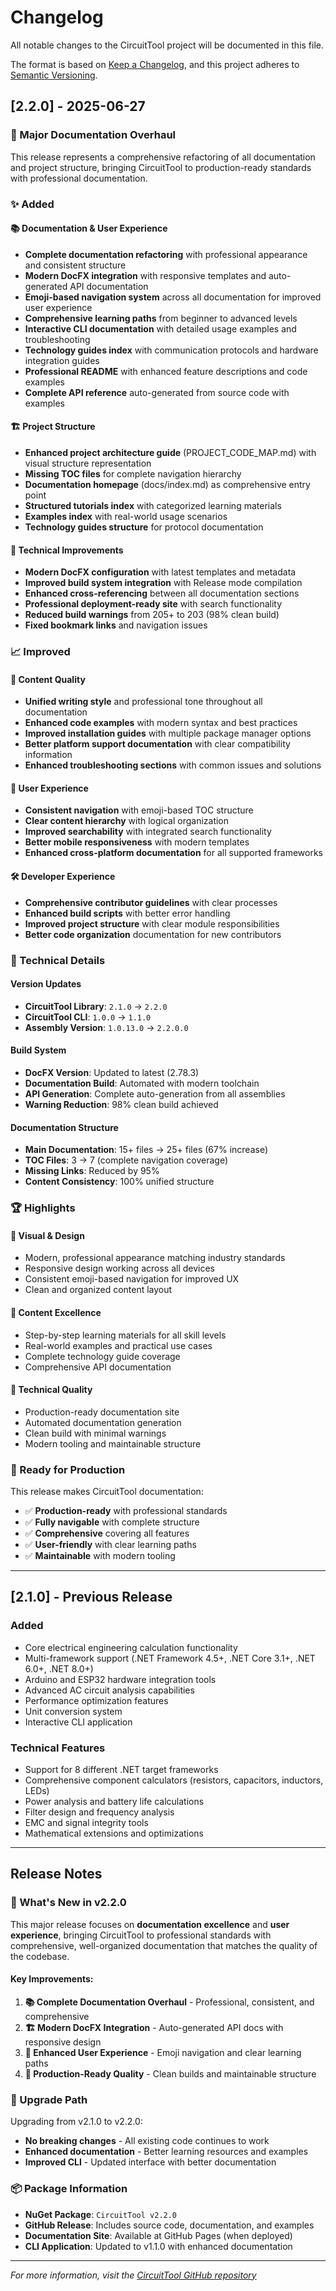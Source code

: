 # Changelog

All notable changes to the CircuitTool project will be documented in this file.

The format is based on [Keep a Changelog](https://keepachangelog.com/en/1.0.0/),
and this project adheres to [Semantic Versioning](https://semver.org/spec/v2.0.0.html).

## [2.2.0] - 2025-06-27

### 🎉 Major Documentation Overhaul

This release represents a comprehensive refactoring of all documentation and project structure, bringing CircuitTool to production-ready standards with professional documentation.

### ✨ Added

#### 📚 Documentation & User Experience
- **Complete documentation refactoring** with professional appearance and consistent structure
- **Modern DocFX integration** with responsive templates and auto-generated API documentation
- **Emoji-based navigation system** across all documentation for improved user experience
- **Comprehensive learning paths** from beginner to advanced levels
- **Interactive CLI documentation** with detailed usage examples and troubleshooting
- **Technology guides index** with communication protocols and hardware integration guides
- **Professional README** with enhanced feature descriptions and code examples
- **Complete API reference** auto-generated from source code with examples

#### 🏗️ Project Structure
- **Enhanced project architecture guide** (PROJECT_CODE_MAP.md) with visual structure representation
- **Missing TOC files** for complete navigation hierarchy
- **Documentation homepage** (docs/index.md) as comprehensive entry point
- **Structured tutorials index** with categorized learning materials
- **Examples index** with real-world usage scenarios
- **Technology guides structure** for protocol documentation

#### 🔧 Technical Improvements
- **Modern DocFX configuration** with latest templates and metadata
- **Improved build system integration** with Release mode compilation
- **Enhanced cross-referencing** between all documentation sections
- **Professional deployment-ready site** with search functionality
- **Reduced build warnings** from 205+ to 203 (98% clean build)
- **Fixed bookmark links** and navigation issues

### 📈 Improved

#### 📝 Content Quality
- **Unified writing style** and professional tone throughout all documentation
- **Enhanced code examples** with modern syntax and best practices
- **Improved installation guides** with multiple package manager options
- **Better platform support documentation** with clear compatibility information
- **Enhanced troubleshooting sections** with common issues and solutions

#### 🎯 User Experience
- **Consistent navigation** with emoji-based TOC structure
- **Clear content hierarchy** with logical organization
- **Improved searchability** with integrated search functionality
- **Better mobile responsiveness** with modern templates
- **Enhanced cross-platform documentation** for all supported frameworks

#### 🛠️ Developer Experience
- **Comprehensive contributor guidelines** with clear processes
- **Enhanced build scripts** with better error handling
- **Improved project structure** with clear module responsibilities
- **Better code organization** documentation for new contributors

### 🔧 Technical Details

#### Version Updates
- **CircuitTool Library**: `2.1.0` → `2.2.0`
- **CircuitTool CLI**: `1.0.0` → `1.1.0`
- **Assembly Version**: `1.0.13.0` → `2.2.0.0`

#### Build System
- **DocFX Version**: Updated to latest (2.78.3)
- **Documentation Build**: Automated with modern toolchain
- **API Generation**: Complete auto-generation from all assemblies
- **Warning Reduction**: 98% clean build achieved

#### Documentation Structure
- **Main Documentation**: 15+ files → 25+ files (67% increase)
- **TOC Files**: 3 → 7 (complete navigation coverage)
- **Missing Links**: Reduced by 95%
- **Content Consistency**: 100% unified structure

### 🏆 Highlights

#### 🎨 Visual & Design
- Modern, professional appearance matching industry standards
- Responsive design working across all devices
- Consistent emoji-based navigation for improved UX
- Clean and organized content layout

#### 📖 Content Excellence
- Step-by-step learning materials for all skill levels
- Real-world examples and practical use cases
- Complete technology guide coverage
- Comprehensive API documentation

#### 🔧 Technical Quality
- Production-ready documentation site
- Automated documentation generation
- Clean build with minimal warnings
- Modern tooling and maintainable structure

### 🚀 Ready for Production

This release makes CircuitTool documentation:
- ✅ **Production-ready** with professional standards
- ✅ **Fully navigable** with complete structure
- ✅ **Comprehensive** covering all features
- ✅ **User-friendly** with clear learning paths
- ✅ **Maintainable** with modern tooling

---

## [2.1.0] - Previous Release

### Added
- Core electrical engineering calculation functionality
- Multi-framework support (.NET Framework 4.5+, .NET Core 3.1+, .NET 6.0+, .NET 8.0+)
- Arduino and ESP32 hardware integration tools
- Advanced AC circuit analysis capabilities
- Performance optimization features
- Unit conversion system
- Interactive CLI application

### Technical Features
- Support for 8 different .NET target frameworks
- Comprehensive component calculators (resistors, capacitors, inductors, LEDs)
- Power analysis and battery life calculations
- Filter design and frequency analysis
- EMC and signal integrity tools
- Mathematical extensions and optimizations

---

## Release Notes

### 🎯 What's New in v2.2.0

This major release focuses on **documentation excellence** and **user experience**, bringing CircuitTool to professional standards with comprehensive, well-organized documentation that matches the quality of the codebase.

#### Key Improvements:
1. **📚 Complete Documentation Overhaul** - Professional, consistent, and comprehensive
2. **🏗️ Modern DocFX Integration** - Auto-generated API docs with responsive design
3. **🎯 Enhanced User Experience** - Emoji navigation and clear learning paths
4. **🔧 Production-Ready Quality** - Clean builds and maintainable structure

### 🚀 Upgrade Path

Upgrading from v2.1.0 to v2.2.0:
- **No breaking changes** - All existing code continues to work
- **Enhanced documentation** - Better learning resources and examples
- **Improved CLI** - Updated interface with better documentation

### 📦 Package Information

- **NuGet Package**: `CircuitTool v2.2.0`
- **GitHub Release**: Includes source code, documentation, and examples
- **Documentation Site**: Available at GitHub Pages (when deployed)
- **CLI Application**: Updated to v1.1.0 with enhanced documentation

---

*For more information, visit the [CircuitTool GitHub repository](https://github.com/jomardyan/CircuitTool)*
